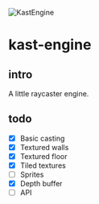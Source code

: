 ![KastEngine](https://i.imgur.com/yJ2IgCr.png)
# kast-engine
## intro
A little raycaster engine.
## todo
- [x] Basic casting
- [x] Textured walls
- [x] Textured floor
- [x] Tiled textures
- [ ] Sprites
- [x] Depth buffer
- [ ] API
